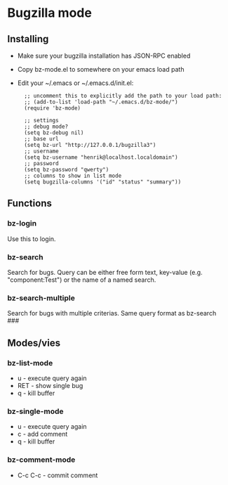 # Bugzilla mode #

## Installing ##
* Make sure your bugzilla installation has JSON-RPC enabled
* Copy bz-mode.el to somewhere on your emacs load path
* Edit your ~/.emacs or ~/.emacs.d/init.el:

        ;; uncomment this to explicitly add the path to your load path:
        ;; (add-to-list 'load-path "~/.emacs.d/bz-mode/")
        (require 'bz-mode)
        
        ;; settings
        ;; debug mode?
        (setq bz-debug nil)
        ;; base url
        (setq bz-url "http://127.0.0.1/bugzilla3")
        ;; username
        (setq bz-username "henrik@localhost.localdomain")
        ;; password
        (setq bz-password "qwerty")
        ;; columns to show in list mode
        (setq bugzilla-columns '("id" "status" "summary"))

## Functions ##
### bz-login ###
Use this to login.
### bz-search ###
Search for bugs. Query can be either free form text, key-value (e.g. "component:Test") or the name of a named search.
### bz-search-multiple ###
Search for bugs with multiple criterias. Same query format as bz-search ###

## Modes/vies ##
### bz-list-mode ###
* u - execute query again
* RET - show single bug
* q - kill buffer
### bz-single-mode ###
* u - execute query again
* c - add comment
* q - kill buffer
### bz-comment-mode ###
* C-c C-c - commit comment
